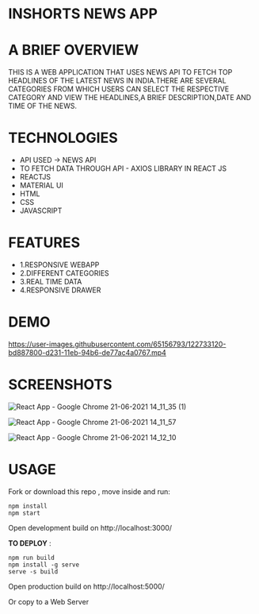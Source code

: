 # INSHORTS NEWS APP  

# A BRIEF OVERVIEW


THIS IS A WEB APPLICATION THAT USES NEWS API TO FETCH TOP HEADLINES OF THE LATEST NEWS IN INDIA.THERE ARE SEVERAL CATEGORIES FROM WHICH USERS CAN SELECT THE RESPECTIVE CATEGORY AND VIEW THE HEADLINES,A BRIEF DESCRIPTION,DATE AND TIME OF THE NEWS.

# TECHNOLOGIES  

- API USED -> NEWS API 
- TO FETCH DATA THROUGH API - AXIOS LIBRARY IN REACT JS
- REACTJS
- MATERIAL UI 
- HTML
- CSS
- JAVASCRIPT

# FEATURES
- 1.RESPONSIVE WEBAPP
- 2.DIFFERENT CATEGORIES
- 3.REAL TIME DATA
- 4.RESPONSIVE DRAWER


# DEMO   
 
https://user-images.githubusercontent.com/65156793/122733120-bd887800-d231-11eb-94b6-de77ac4a0767.mp4

# SCREENSHOTS


![React App - Google Chrome 21-06-2021 14_11_35 (1)](https://user-images.githubusercontent.com/65156793/122733844-6c2cb880-d232-11eb-9e69-acc18bbf9e27.png)


![React App - Google Chrome 21-06-2021 14_11_57](https://user-images.githubusercontent.com/65156793/122733865-718a0300-d232-11eb-8c5f-c72952b1f252.png)


![React App - Google Chrome 21-06-2021 14_12_10](https://user-images.githubusercontent.com/65156793/122733877-7353c680-d232-11eb-8caf-8cf97ff1a9ef.png)


# USAGE 
Fork or download this repo , move inside and run:

```
npm install
npm start
```
Open development build on http://localhost:3000/

**TO DEPLOY** :
```
npm run build
npm install -g serve
serve -s build
```
Open production build on http://localhost:5000/

Or copy to a Web Server


